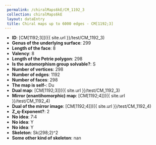 ```yaml
--- 
 permalink: /chiralMaps6kE/CM_1192_3 
 collection: chiralMaps6kE
 layout: dataEntry
 title: Chiral maps up to 6000 edges - CM[1192;3]
---
```


- **ID**: [CM[1192;3]]({{ site.url }}/test/CM_1192_3)
- **Genus of the underlying surface**: 299
- **Length of the face**: 8
- **Valency**: 8
- **Length of the Petrie polygon**: 298
- **Is the automorphism group solvable?**: S
- **Number of vertices**: 298
- **Number of edges**: 1192
- **Number of faces**: 298
- **The map is self-**: Du
- **Dual map**: [CM[1192;3]]({{ site.url }}/test/CM_1192_3)
- **Mirror (enantihomorphic) map**: [CM[1192;4]]({{ site.url }}/test/CM_1192_4)
- **Dual of the mirror image**: [CM[1192;4]]({{ site.url }}/test/CM_1192_4)
- **Z_q-Exponent?**: 2
- **No idea**:  7:4
- **No idea**: Y
- **No idea**: Y
- **Skeleton**: Sk(298;2)^2
- **Some other kind of skeleton**: nan

